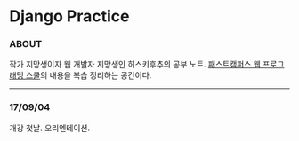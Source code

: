 # Django Practice

### ABOUT
작가 지망생이자 웹 개발자 지망생인 허스키후추의 공부 노트.
[패스트캠퍼스 웹 프로그래밍 스쿨](http://school.fastcampus.co.kr/dev_wps/?utm_source=fccamp&utm_medium=referral&utm_campaign=dev_wps)의 내용을 복습 정리하는 공간이다.

<hr>

### 17/09/04

개강 첫날. 오리엔테이션.
